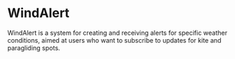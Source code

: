 # WindAlert

WindAlert is a system for creating and receiving alerts for specific weather conditions, aimed at users who want to subscribe to updates for kite and paragliding spots.
